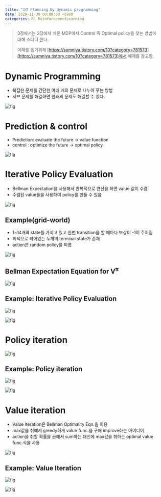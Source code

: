 ```yaml
---
title: "3강 Planning by dynamic programming"
date: 2020-11-30 00:00:00 +0900
categories: RL ReinforcementLearning
---
```


> 3장에서는 2장에서 배운 MDP에서 Control 즉 Optimal policy을 찾는 방법에 대해 스터디 한다.
>
> 이해를 돕기위해 [https://sumniya.tistory.com/10?category=781573](https://sumniya.tistory.com/10?category=781573)에서 예제를 참고함.

# Dynamic Programming

* 복잡한 문제를 간단한 여러 개의 문제로 나누어 푸는 방법
* 서브 문제를 해결하면 원래의 문제도 해결할 수 있다. 

![fig](https://bjo9280.github.io/assets/images/2020-11-30/dynamic.png)

# Prediction & control

* Prediction: evaluate the future -> value function
* control : optimize the future -> optimal policy

![fig](https://bjo9280.github.io/assets/images/2020-11-30/prediction_control.png)

# Iterative Policy Evaluation 

* Bellman Expectation을 사용해서 반복적으로 연산을 하면 value 값이 수렴
* 수렴된 value들을 사용하여 policy를 만들 수 있음

![fig](https://bjo9280.github.io/assets/images/2020-11-30/iterative.png)

## Example(grid-world)

* 1~14개의 state를 가지고 있고 한번 transition을 할 때마다 보상이 -1이 주어짐
* 회색으로 되어있는 두개의 terminal state가 존재 
* action은 random policy를 따름

![fig](https://bjo9280.github.io/assets/images/2020-11-30/grid_world.png)

## Bellman Expectation Equation for V<sup>π<sup>

![fig](https://bjo9280.github.io/assets/images/2020-11-30/bellman_expectation.png)



## Example: Iterative Policy Evaluation

![fig](https://bjo9280.github.io/assets/images/2020-11-30/iterative_policy_evaluation.png)

![fig](https://bjo9280.github.io/assets/images/2020-11-30/iterative_policy_evaluation2.png)

# Policy iteration

![fig](https://bjo9280.github.io/assets/images/2020-11-30/policy_iteration.png)



## Example: Policy iteration

![fig](https://bjo9280.github.io/assets/images/2020-11-30/ex_policy_iteration1.png)

![fig](https://bjo9280.github.io/assets/images/2020-11-30/ex_policy_iteration2.png)

# Value iteration

* Value Iteration은 Bellman Optimality Eqn.을 이용
* max값을 취해서 greedy하게 value func.을 구해 improve하는 아이디어
* action을 취할 확률을 곱해서 sum하는 대신에 max값을 취하는 optimal value func.식을 사용

![fig](https://bjo9280.github.io/assets/images/2020-11-30/value_iteration.png)



## Example: Value Iteration

![fig](https://bjo9280.github.io/assets/images/2020-11-30/ex_value_iteration1.png)

![fig](https://bjo9280.github.io/assets/images/2020-11-30/ex_value_iteration2.png)







